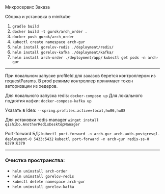 Микросервис Заказа

Сборка и установка в minikube
1) `gradle build`
2) `docker build -t gurok/arch_order .`
3) `docker push gurok/arch_order`
4) `kubectl create namespace arch-gur`
5) `helm install gorelov-redis ./deployment/redis/`
6) `helm install gorelov-kafka ./deployment/kafka/`
7) `helm install arch-order ./deployment/app/`
   `kubectl get pods -n arch-gur`

---

При локальном запуске profileId для заказов берется контроллером из requestParams. 
В prod режиме контроллер принимает токен авторизации из хедеров.

Для локального запуска redis: `docker-compose up`
Для локального поднятия кафки: `docker-compose-kafka up`

Указать в Idea: `--spring.profiles.active=local,hw06,hw08`

Для установки redis manager
`winget install qishibo.AnotherRedisDesktopManager`

Port-forward БД:
`kubectl port-forward -n arch-gur arch-auth-postgresql-deployment-0 5433:5432`
`kubectl port-forward -n arch-gur redis-ss-0 6379:6379`

---
### Очистка пространства:

- `helm uninstall arch-order`
- `helm uninstall gorelov-redis`
- `kubectl delete namespace arch-gur`
- `helm uninstall gorelov-kafka`
